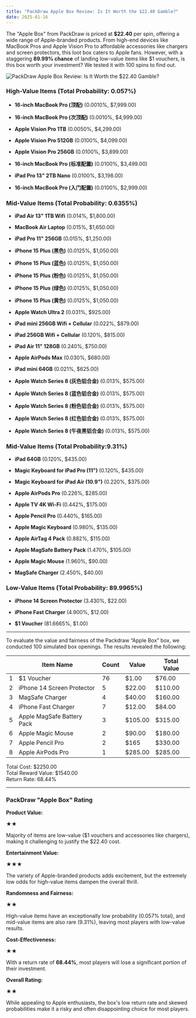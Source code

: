 ```yaml
---
title: "PackDraw Apple Box Review: Is It Worth the $22.40 Gamble?"
date: 2025-01-16
---
```


The "Apple Box" from PackDraw is priced at **$22.40** per spin, offering a wide range of Apple-branded products. From high-end devices like MacBook Pros and Apple Vision Pro to affordable accessories like chargers and screen protectors, this loot box caters to Apple fans. However, with a staggering **89.99% chance** of landing low-value items like $1 vouchers, is this box worth your investment? We tested it with 100 spins to find out.

![PackDraw Apple Box Review: Is It Worth the $22.40 Gamble?](/media/2ac1e-image-4.png)

### **High-Value Items (Total Probability: 0.057%)**

- **16-inch MacBook Pro (顶配)** (0.0010%, $7,999.00)

- **16-inch MacBook Pro (次顶配)** (0.0010%, $4,999.00)

- **Apple Vision Pro 1TB** (0.0050%, $4,299.00)

- **Apple Vision Pro 512GB** (0.0100%, $4,099.00)

- **Apple Vision Pro 256GB** (0.0100%, $3,899.00)

- **16-inch MacBook Pro (标准配置)** (0.0100%, $3,499.00)

- **iPad Pro 13" 2TB Nano** (0.0100%, $3,198.00)

- **16-inch MacBook Pro (入门配置)** (0.0100%, $2,999.00)

### **Mid-Value Items (Total Probability: **0.6355**%)**

- **iPad Air 13" 1TB Wifi** (0.014%, $1,800.00)

- **MacBook Air Laptop** (0.015%, $1,650.00)

- **iPad Pro 11" 256GB** (0.015%, $1,250.00)

- **iPhone 15 Plus (黑色)** (0.0125%, $1,050.00)

- **iPhone 15 Plus (蓝色)** (0.0125%, $1,050.00)

- **iPhone 15 Plus (粉色)** (0.0125%, $1,050.00)

- **iPhone 15 Plus (绿色)** (0.0125%, $1,050.00)

- **iPhone 15 Plus (黄色)** (0.0125%, $1,050.00)

- **Apple Watch Ultra 2** (0.031%, $925.00)

- **iPad mini 256GB Wifi + Cellular** (0.022%, $879.00)

- **iPad 256GB Wifi + Cellular** (0.120%, $815.00)

- **iPad Air 11" 128GB** (0.240%, $750.00)

- **Apple AirPods Max** (0.030%, $680.00)

- **iPad mini 64GB** (0.021%, $625.00)

- **Apple Watch Series 8 (灰色铝合金)** (0.013%, $575.00)

- **Apple Watch Series 8 (蓝色铝合金)** (0.013%, $575.00)

- **Apple Watch Series 8 (粉色铝合金)** (0.013%, $575.00)

- **Apple Watch Series 8 (红色铝合金)** (0.013%, $575.00)

- **Apple Watch Series 8 (午夜黑铝合金)** (0.013%, $575.00)

### **Mid-Value Items (Total Probability:9.31%)**

- **iPad 64GB** (0.120%, $435.00)

- **Magic Keyboard for iPad Pro (11")** (0.120%, $435.00)

- **Magic Keyboard for iPad Air (10.9")** (0.220%, $375.00)

- **Apple AirPods Pro** (0.226%, $285.00)

- **Apple TV 4K Wi-Fi** (0.442%, $175.00)

- **Apple Pencil Pro** (0.440%, $165.00)

- **Apple Magic Keyboard** (0.980%, $135.00)

- **Apple AirTag 4 Pack** (0.882%, $115.00)

- **Apple MagSafe Battery Pack** (1.470%, $105.00)

- **Apple Magic Mouse** (1.960%, $90.00)

- **MagSafe Charger** (2.450%, $40.00)

### ****Low-Value Items** (Total Probability: 89.9965%)**

- **iPhone 14 Screen Protector** (3.430%, $22.00)

- **iPhone Fast Charger** (4.900%, $12.00)

- **$1 Voucher** (81.6665%, $1.00)

* * *

To evaluate the value and fairness of the Packdraw “Apple Box” box, we conducted 100 simulated box openings. The results revealed the following:

|  | Item Name | Count | Value | Total Value |
| --- | --- | --- | --- | --- |
| 1 | $1 Voucher | 76 | $1.00 | $76.00 |
| 2 | iPhone 14 Screen Protector | 5 | $22.00 | $110.00 |
| 3 | MagSafe Charger | 4 | $40.00 | $160.00 |
| 4 | iPhone Fast Charger | 7 | $12.00 | $84.00 |
| 5 | Apple MagSafe Battery Pack | 3 | $105.00 | $315.00 |
| 6 | Apple Magic Mouse | 2 | $90.00 | $180.00 |
| 7 | Apple Pencil Pro | 2 | $165 | $330.00 |
| 8 | Apple AirPods Pro | 1 | $285.00 | $285.00 |

Total Cost: $2250.00  
Total Reward Value: $1540.00  
Return Rate: 68.44%

* * *

### **PackDraw "Apple Box" Rating**

**Product Value:**

★★

Majority of items are low-value ($1 vouchers and accessories like chargers), making it challenging to justify the $22.40 cost.

**Entertainment Value:**

★★★

The variety of Apple-branded products adds excitement, but the extremely low odds for high-value items dampen the overall thrill.

**Randomness and Fairness:**

★★

High-value items have an exceptionally low probability (0.057% total), and mid-value items are also rare (9.31%), leaving most players with low-value results.

**Cost-Effectiveness:**

★★

With a return rate of **68.44%**, most players will lose a significant portion of their investment.

**Overall Rating:**

★★

While appealing to Apple enthusiasts, the box's low return rate and skewed probabilities make it a risky and often disappointing choice for most players.
